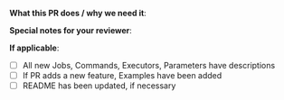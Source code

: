 <!--  Thanks for sending a pull request!  Here are some tips for you:
If this PR closes another issue, add 'closes #<issue number>' somewhere in the PR summary. GitHub will automatically close that issue when this PR gets merged. Alternatively, adding 'refs #<issue number>' will not close the issue, but help provide the reviewer more context.-->

**What this PR does / why we need it**:

**Special notes for your reviewer**:

**If applicable**:
- [ ] All new Jobs, Commands, Executors, Parameters have descriptions
- [ ] If PR adds a new feature, Examples have been added
- [ ] README has been updated, if necessary
